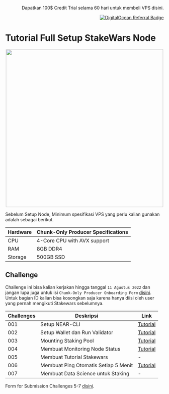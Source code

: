 <p align="right">Dapatkan 100$ Credit Trial selama 60 hari untuk membeli VPS disini.</p>
<p align="right"><a href="https://www.digitalocean.com/?refcode=825d86d58739&utm_campaign=Referral_Invite&utm_medium=Referral_Program&utm_source=badge"><img src="https://web-platforms.sfo2.cdn.digitaloceanspaces.com/WWW/Badge%201.svg" alt="DigitalOcean Referral Badge" /></a></p>


# Tutorial Full Setup StakeWars Node


<p align="center">
<img src="https://user-images.githubusercontent.com/35837931/180386866-d7d109a2-bf61-4ebf-ae8e-26f64604a094.png"  width="500px"/>
<p>


Sebelum Setup Node, Minimum spesifikasi VPS yang perlu kalian gunakan adalah sebagai berikut.


| Hardware       | Chunk-Only Producer  Specifications                                   |
| -------------- | ---------------------------------------------------------------       |
| CPU            | 4-Core CPU with AVX support                                           |
| RAM            | 8GB DDR4                                                              |
| Storage        | 500GB SSD                                                             |


## Challenge

Challenge ini bisa kalian kerjakan hingga tanggal `11 Agustus 2022` dan jangan lupa juga untuk isi `Chunk-Only Producer Onboarding Form` [disini](https://nearprotocol1001.typeform.com/to/Z39N7cU9). Untuk bagian ID kalian bisa kosongkan saja karena hanya diisi oleh user yang pernah mengikuti Stakewars sebelumnya.

| Challenges | Deskripsi                             | Link                                                                              |
| ---------- | ------------------------------------- | --------------------------------------------------------------------------------- |
| 001        | Setup NEAR-CLI                        | [Tutorial](https://github.com/yantodotid/testnet/blob/main/stakewars/task/001.md) |
| 002        | Setup Wallet dan Run Validator        | [Tutorial](https://github.com/yantodotid/testnet/blob/main/stakewars/task/002.md) |
| 003        | Mounting Staking Pool                 | [Tutorial](https://github.com/yantodotid/testnet/blob/main/stakewars/task/003.md) |
| 004        | Membuat Monitoring Node Status        | [Tutorial](https://github.com/yantodotid/testnet/blob/main/stakewars/task/004.md) |
| 005        | Membuat Tutorial Stakewars            | -                                                                                 |
| 006        | Membuat Ping Otomatis Setiap 5 Menit  | [Tutorial](https://github.com/yantodotid/testnet/blob/main/stakewars/task/006.md) |
| 007        | Membuat Data Science untuk Staking    | -                                                                                 |


Form for Submission Challenges 5-7 [disini](https://docs.google.com/forms/d/e/1FAIpQLScp9JEtpk1Fe2P9XMaS9Gl6kl9gcGVEp3A5vPdEgxkHx3ABjg/viewform).
